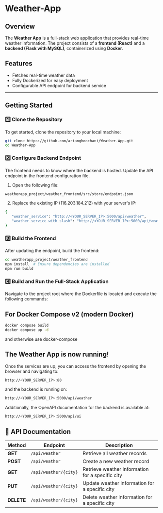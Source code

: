 # Weather-App

## Overview
The **Weather App** is a full-stack web application that provides real-time weather information. The project consists of a **frontend (React)** and a **backend (Flask with MySQL)**, containerized using **Docker**.

## Features
- Fetches real-time weather data
- Fully Dockerized for easy deployment
- Configurable API endpoint for backend service

---

## Getting Started
### 1️⃣ Clone the Repository
To get started, clone the repository to your local machine:

```sh
git clone https://github.com/arianghoochani/Weather-App.git
cd Weather-App
```

### 2️⃣ Configure Backend Endpoint

The frontend needs to know where the backend is hosted. Update the API endpoint in the frontend configuration file.

1. Open the following file:
```sh
weatherapp_project/weather_frontend/src/store/endpoint.json
```
2. Replace the existing IP (116.203.184.212) with your server's IP:

```sh
{
   "weather_service": "http://<YOUR_SERVER_IP>:5000/api/weather",
   "weather_service_with_slash": "http://<YOUR_SERVER_IP>:5000/api/weather/"
}
```

### 3️⃣ Build the Frontend

After updating the endpoint, build the frontend:

```sh
cd weatherapp_project/weather_frontend
npm install  # Ensure dependencies are installed
npm run build
```

### 4️⃣ Build and Run the Full-Stack Application

Navigate to the project root where the Dockerfile is located and execute the following commands:
## For Docker Compose v2 (modern Docker)
```sh
docker compose build
docker compose up -d
```
and otherwise use docker-compose
## The Weather App is now running!

Once the services are up, you can access the frontend by opening the browser and navigating to:

```sh
http://<YOUR_SERVER_IP>:80
```

and the backend is running on:
```sh
http://<YOUR_SERVER_IP>:5000/api/weather
```

Additionally, the OpenAPI documentation for the backend is available at:
```sh
http://<YOUR_SERVER_IP>:5000/api/ui
```

## 📖 API Documentation

| Method  | Endpoint                 | Description                                      |
|---------|--------------------------|--------------------------------------------------|
| **GET**    | `/api/weather`           | Retrieve all weather records                     |
| **POST**   | `/api/weather`           | Create a new weather record                      |
| **GET**    | `/api/weather/{city}`    | Retrieve weather information for a specific city |
| **PUT**    | `/api/weather/{city}`    | Update weather information for a specific city   |
| **DELETE** | `/api/weather/{city}`    | Delete weather information for a specific city   |
